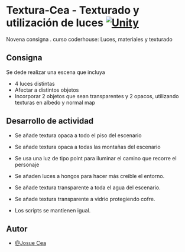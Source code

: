 # Textura-Cea - Texturado y utilización de luces [![Unity](https://img.shields.io/badge/Unity-100000?style=for-the-badge&logo=unity&logoColor=white)](https://unity.com/es)

Novena consigna . curso coderhouse: Luces, materiales y texturado

## Consigna

Se dede realizar una escena que incluya 

- 4 luces distintas
- Afectar a distintos objetos
- Incorporar 2 objetos que sean transparentes y 2 opacos, utilizando texturas en albedo y normal map

## Desarrollo de actividad

- Se añade textura opaca a todo el piso del escenario
- Se añade textura opaca a todas las montañas del escenario
- Se usa una luz de tipo point para iluminar el camino que recorre el personaje
- Se añaden luces a hongos para hacer más creible el entorno.
- Se añade textura transparente a toda el agua del escenario.
- Se añade textura transparente a vidrio protegiendo cofre.

- Los scripts se mantienen igual.

## Autor

- [@Josue Cea](https://www.github.com/Nifrith)


